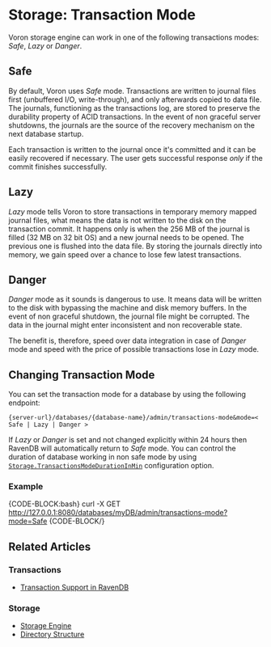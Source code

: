 # Storage: Transaction Mode

Voron storage engine can work in one of the following transactions modes: _Safe_, _Lazy_ or _Danger_.

## Safe

By default, Voron uses _Safe_ mode. Transactions are written to journal files first (unbuffered I/O, write-through), and only afterwards copied to data file. The journals, functioning as the transactions log, are stored to preserve the durability property of ACID transactions. In the event of non graceful server shutdowns, the journals are the source of the recovery mechanism on the next database startup.

Each transaction is written to the journal once it's committed and it can be easily recovered if necessary. The user gets successful response _only_ if the commit finishes successfully.

## Lazy

_Lazy_ mode tells Voron to store transactions in temporary memory mapped journal files, what means the data is not written to the disk on the transaction commit. It happens only is when the 256 MB of the journal is filled (32 MB on 32 bit OS) and a new journal needs to be opened. The previous one is flushed into the data file.
By storing the journals directly into memory, we gain speed over a chance to lose few latest transactions.

## Danger

_Danger_ mode as it sounds is dangerous to use. It means data will be written to the disk with bypassing the machine and disk memory buffers. In the event of non graceful shutdown, the journal file might be corrupted. The data in the journal might enter inconsistent and non recoverable state.

The benefit is, therefore, speed over data integration in case of _Danger_ mode and speed with the price of possible transactions lose in _Lazy_ mode.

## Changing Transaction Mode

You can set the transaction mode for a database by using the following endpoint:

`{server-url}/databases/{database-name}/admin/transactions-mode&mode=< Safe | Lazy | Danger >`

If _Lazy_ or _Danger_ is set and not changed explicitly within 24 hours then RavenDB will automatically return to _Safe_ mode. You can control the duration of database working in non safe mode by using [`Storage.TransactionsModeDurationInMin`](../../server/configuration/storage-configuration#storage.transactionsmodedurationinmin) configuration option.


### Example

{CODE-BLOCK:bash}
curl -X GET http://127.0.0.1:8080/databases/myDB/admin/transactions-mode?mode=Safe
{CODE-BLOCK/}

## Related Articles

### Transactions

- [Transaction Support in RavenDB](../../client-api/faq/transaction-support)

### Storage

- [Storage Engine](../../server/storage/storage-engine)
- [Directory Structure](../../server/storage/directory-structure)
